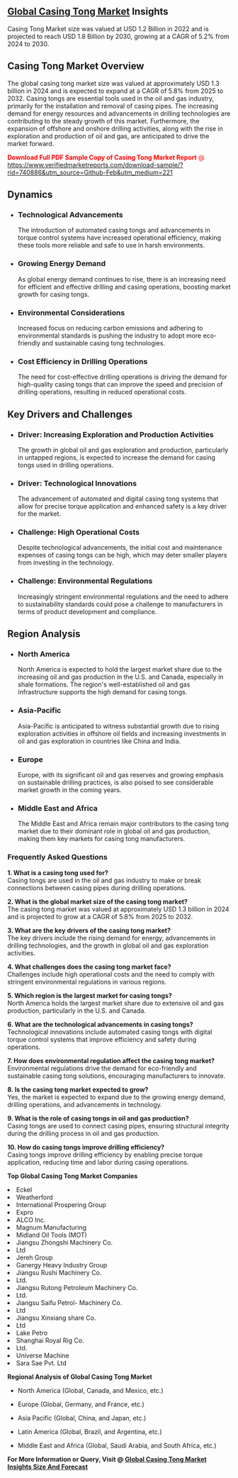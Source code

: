 <h2><a href="https://www.verifiedmarketreports.com/download-sample/?rid=740886&amp;utm_source=Github&amp;utm_medium=221" target="_blank">Global Casing Tong Market</a> Insights</h2><p>Casing Tong Market size was valued at USD 1.2 Billion in 2022 and is projected to reach USD 1.8 Billion by 2030, growing at a CAGR of 5.2% from 2024 to 2030.</p><p> <h2>Casing Tong Market Overview</h2> <p>The global casing tong market size was valued at approximately USD 1.3 billion in 2024 and is expected to expand at a CAGR of 5.8% from 2025 to 2032. Casing tongs are essential tools used in the oil and gas industry, primarily for the installation and removal of casing pipes. The increasing demand for energy resources and advancements in drilling technologies are contributing to the steady growth of this market. Furthermore, the expansion of offshore and onshore drilling activities, along with the rise in exploration and production of oil and gas, are anticipated to drive the market forward.</p> <p><p><span class=""><span style="color: #ff0000;"><strong>Download Full PDF Sample Copy of Casing Tong Market Report</strong> @ </span><a href="https://www.verifiedmarketreports.com/download-sample/?rid=740886&amp;utm_source=Github-Feb&amp;utm_medium=221" target="_blank">https://www.verifiedmarketreports.com/download-sample/?rid=740886&amp;utm_source=Github-Feb&amp;utm_medium=221</a></span></p></p> <h2>Dynamics</h2> <ul> <li><h3>Technological Advancements</h3> The introduction of automated casing tongs and advancements in torque control systems have increased operational efficiency, making these tools more reliable and safe to use in harsh environments.</li> <li><h3>Growing Energy Demand</h3> As global energy demand continues to rise, there is an increasing need for efficient and effective drilling and casing operations, boosting market growth for casing tongs.</li> <li><h3>Environmental Considerations</h3> Increased focus on reducing carbon emissions and adhering to environmental standards is pushing the industry to adopt more eco-friendly and sustainable casing tong technologies.</li> <li><h3>Cost Efficiency in Drilling Operations</h3> The need for cost-effective drilling operations is driving the demand for high-quality casing tongs that can improve the speed and precision of drilling operations, resulting in reduced operational costs.</li> </ul> <h2>Key Drivers and Challenges</h2> <ul> <li><h3>Driver: Increasing Exploration and Production Activities</h3> The growth in global oil and gas exploration and production, particularly in untapped regions, is expected to increase the demand for casing tongs used in drilling operations.</li> <li><h3>Driver: Technological Innovations</h3> The advancement of automated and digital casing tong systems that allow for precise torque application and enhanced safety is a key driver for the market.</li> <li><h3>Challenge: High Operational Costs</h3> Despite technological advancements, the initial cost and maintenance expenses of casing tongs can be high, which may deter smaller players from investing in the technology.</li> <li><h3>Challenge: Environmental Regulations</h3> Increasingly stringent environmental regulations and the need to adhere to sustainability standards could pose a challenge to manufacturers in terms of product development and compliance.</li> </ul> <h2>Region Analysis</h2> <ul> <li><h3>North America</h3> North America is expected to hold the largest market share due to the increasing oil and gas production in the U.S. and Canada, especially in shale formations. The region's well-established oil and gas infrastructure supports the high demand for casing tongs.</li> <li><h3>Asia-Pacific</h3> Asia-Pacific is anticipated to witness substantial growth due to rising exploration activities in offshore oil fields and increasing investments in oil and gas exploration in countries like China and India.</li> <li><h3>Europe</h3> Europe, with its significant oil and gas reserves and growing emphasis on sustainable drilling practices, is also poised to see considerable market growth in the coming years.</li> <li><h3>Middle East and Africa</h3> The Middle East and Africa remain major contributors to the casing tong market due to their dominant role in global oil and gas production, making them key markets for casing tong manufacturers.</li> </ul> <h3>Frequently Asked Questions</h3> <p><b>1. What is a casing tong used for?</b><br>Casing tongs are used in the oil and gas industry to make or break connections between casing pipes during drilling operations.</p> <p><b>2. What is the global market size of the casing tong market?</b><br>The casing tong market was valued at approximately USD 1.3 billion in 2024 and is projected to grow at a CAGR of 5.8% from 2025 to 2032.</p> <p><b>3. What are the key drivers of the casing tong market?</b><br>The key drivers include the rising demand for energy, advancements in drilling technologies, and the growth in global oil and gas exploration activities.</p> <p><b>4. What challenges does the casing tong market face?</b><br>Challenges include high operational costs and the need to comply with stringent environmental regulations in various regions.</p> <p><b>5. Which region is the largest market for casing tongs?</b><br>North America holds the largest market share due to extensive oil and gas production, particularly in the U.S. and Canada.</p> <p><b>6. What are the technological advancements in casing tongs?</b><br>Technological innovations include automated casing tongs with digital torque control systems that improve efficiency and safety during operations.</p> <p><b>7. How does environmental regulation affect the casing tong market?</b><br>Environmental regulations drive the demand for eco-friendly and sustainable casing tong solutions, encouraging manufacturers to innovate.</p> <p><b>8. Is the casing tong market expected to grow?</b><br>Yes, the market is expected to expand due to the growing energy demand, drilling operations, and advancements in technology.</p> <p><b>9. What is the role of casing tongs in oil and gas production?</b><br>Casing tongs are used to connect casing pipes, ensuring structural integrity during the drilling process in oil and gas production.</p> <p><b>10. How do casing tongs improve drilling efficiency?</b><br>Casing tongs improve drilling efficiency by enabling precise torque application, reducing time and labor during casing operations.</p> </p><p><strong>Top Global Casing Tong Market Companies</strong></p><div data-test-id=""><p><li>Eckel</li><li> Weatherford</li><li> International Prospering Group</li><li> Expro</li><li> ALCO Inc.</li><li> Magnum Manufacturing</li><li> Midland Oil Tools (MOT)</li><li> Jiangsu Zhongshi Machinery Co.</li><li> Ltd</li><li> Jereh Group</li><li> Ganergy Heavy Industry Group</li><li> Jiangsu Rushi Machinery Co.</li><li> Ltd.</li><li> Jiangsu Rutong Petroleum Machinery Co.</li><li> Ltd.</li><li> Jiangsu Saifu Petrol- Machinery Co.</li><li> Ltd</li><li> Jiangsu Xinxiang share Co.</li><li> Ltd</li><li> Lake Petro</li><li> Shanghai Royal Rig Co.</li><li> Ltd.</li><li> Universe Machine</li><li> Sara Sae Pvt. Ltd</li></p><div><strong>Regional Analysis of&nbsp;Global Casing Tong Market</strong></div><ul><li dir="ltr"><p dir="ltr">North America&nbsp;(Global, Canada, and Mexico, etc.)</p></li><li dir="ltr"><p dir="ltr">Europe (Global, Germany, and France, etc.)</p></li><li dir="ltr"><p dir="ltr">Asia Pacific&nbsp;(Global, China, and Japan, etc.)</p></li><li dir="ltr"><p dir="ltr">Latin America&nbsp;(Global, Brazil, and Argentina, etc.)</p></li><li dir="ltr">Middle East and Africa&nbsp;(Global, Saudi Arabia, and South Africa, etc.)</li></ul><p><strong>For More Information or Query, Visit @&nbsp;</strong><strong><a href="https://www.verifiedmarketreports.com/product/casing-tong-market/?utm_source=Github&amp;utm_medium=221" target="_blank">Global Casing Tong Market Insights Size And Forecast</a></strong></p></div>
